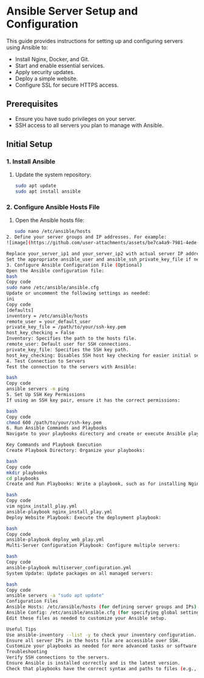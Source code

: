 # Ansible Server Setup and Configuration

This guide provides instructions for setting up and configuring servers using Ansible to:
- Install Nginx, Docker, and Git.
- Start and enable essential services.
- Apply security updates.
- Deploy a simple website.
- Configure SSL for secure HTTPS access.

## Prerequisites

- Ensure you have sudo privileges on your server.
- SSH access to all servers you plan to manage with Ansible.

## Initial Setup

### 1. Install Ansible

1. Update the system repository:
   ```bash
   sudo apt update
   sudo apt install ansible
### 2. Configure Ansible Hosts File
 1. Open the Ansible hosts file:
   ```bash
      sudo nano /etc/ansible/hosts
2. Define your server groups and IP addresses. For example:
![image](https://github.com/user-attachments/assets/be7ca4a9-7981-4ede-922f-75b237bd6d4d)

Replace your_server_ip1 and your_server_ip2 with actual server IP addresses.
Set the appropriate ansible_user and ansible_ssh_private_key_file if needed.
3. Configure Ansible Configuration File (Optional)
Open the Ansible configuration file:
bash
Copy code
sudo nano /etc/ansible/ansible.cfg
Update or uncomment the following settings as needed:
ini
Copy code
[defaults]
inventory = /etc/ansible/hosts
remote_user = your_default_user
private_key_file = /path/to/your/ssh-key.pem
host_key_checking = False
Inventory: Specifies the path to the hosts file.
remote_user: Default user for SSH connections.
private_key_file: Specifies the SSH key path.
host_key_checking: Disables SSH host key checking for easier initial setup.
4. Test Connection to Servers
Test the connection to the servers with Ansible:

bash
Copy code
ansible servers -m ping
5. Set Up SSH Key Permissions
If using an SSH key pair, ensure it has the correct permissions:

bash
Copy code
chmod 600 /path/to/your/ssh-key.pem
6. Run Ansible Commands and Playbooks
Navigate to your playbooks directory and create or execute Ansible playbooks as needed.

Key Commands and Playbook Execution
Create Playbook Directory: Organize your playbooks:

bash
Copy code
mkdir playbooks
cd playbooks
Create and Run Playbooks: Write a playbook, such as for installing Nginx, then execute it:

bash
Copy code
vim nginx_install_play.yml
ansible-playbook nginx_install_play.yml
Deploy Website Playbook: Execute the deployment playbook:

bash
Copy code
ansible-playbook deploy_web_play.yml
Multi-Server Configuration Playbook: Configure multiple servers:

bash
Copy code
ansible-playbook multiserver_configuration.yml
System Update: Update packages on all managed servers:

bash
Copy code
ansible servers -a "sudo apt update"
Configuration Files
Ansible Hosts: /etc/ansible/hosts (for defining server groups and IPs)
Ansible Config: /etc/ansible/ansible.cfg (for specifying global settings)
Edit these files as needed to customize your Ansible setup.

Useful Tips
Use ansible-inventory --list -y to check your inventory configuration.
Ensure all server IPs in the hosts file are accessible over SSH.
Customize your playbooks as needed for more advanced tasks or software installations.
Troubleshooting
Verify SSH connections to the servers.
Ensure Ansible is installed correctly and is the latest version.
Check that playbooks have the correct syntax and paths to files (e.g., website content files).
